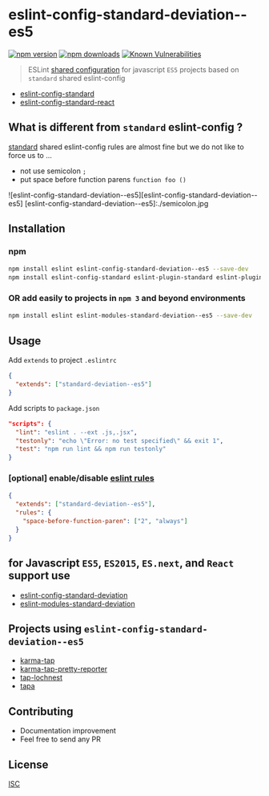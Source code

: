 # eslint-config-standard-deviation--es5

[![npm version](https://badge.fury.io/js/eslint-config-standard-deviation--es5.svg)](https://badge.fury.io/js/eslint-config-standard-deviation--es5)
[![npm downloads](https://img.shields.io/npm/dm/eslint-config-standard-deviation--es5.svg?style=flat-square)](https://www.npmjs.com/package/eslint-config-standard-deviation--es5)
[![Known Vulnerabilities](https://snyk.io/test/github/bysabi/eslint-config-standard-deviation--es5/badge.svg)](https://snyk.io/test/github/bysabi/eslint-config-standard-deviation--es5)

> ESLint [shared configuration](http://eslint.org/docs/developer-guide/shareable-configs) for javascript `ES5` projects based on `standard` shared eslint-config


* [eslint-config-standard][standard]
* [eslint-config-standard-react](https://github.com/feross/eslint-config-standard-react)


## What is different from `standard` eslint-config ?
[standard][standard] shared eslint-config rules are almost fine but we do not like to force us to ...
* not use semicolon `;`
* put space before function parens `function foo ()`

![eslint-config-standard-deviation--es5][eslint-config-standard-deviation--es5]
[eslint-config-standard-deviation--es5]:./semicolon.jpg

[standard]: https://github.com/feross/eslint-config-standard

## Installation

### npm

```bash
npm install eslint eslint-config-standard-deviation--es5 --save-dev
npm install eslint-config-standard eslint-plugin-standard eslint-plugin-promise --save-dev
```

### OR add easily to projects in `npm 3` and beyond environments
```bash
npm install eslint eslint-modules-standard-deviation--es5 --save-dev
```

## Usage
Add `extends` to project `.eslintrc`
```json
{
  "extends": ["standard-deviation--es5"]
}
```
Add scripts to `package.json`
```json
"scripts": {
  "lint": "eslint . --ext .js,.jsx",
  "testonly": "echo \"Error: no test specified\" && exit 1",
  "test": "npm run lint && npm run testonly"
}
```

### [optional] enable/disable [eslint rules](http://eslint.org/docs/rules/)
```json
{
  "extends": ["standard-deviation--es5"],
  "rules": {
    "space-before-function-paren": ["2", "always"]
  }
}
```

## for Javascript `ES5`, `ES2015`, `ES.next`, and `React` support use
* [eslint-config-standard-deviation](https://github.com/bySabi/eslint-config-standard-deviation)
* [eslint-modules-standard-deviation](https://github.com/bySabi/eslint-modules-standard-deviation)

## Projects using `eslint-config-standard-deviation--es5`
* [karma-tap](https://github.com/bySabi/karma-tap)
* [karma-tap-pretty-reporter](https://github.com/bySabi/karma-tap-pretty-reporter)
* [tap-lochnest](https://github.com/bySabi/tap-lochnest)
* [tapa](https://github.com/bySabi/tapa)

## Contributing

* Documentation improvement
* Feel free to send any PR

## License

[ISC][isc-license]

[isc-license]:./LICENSE
